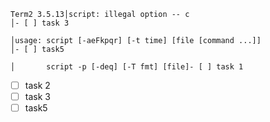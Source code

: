     Term2 3.5.13│script: illegal option -- c                                                        │- [ ] task 3
                                                                                                        │usage: script [-aeFkpqr] [-t time] [file [command ...]]                            │- [ ] task5
                                                                                                        │       script -p [-deq] [-T fmt] [file]- [ ] task 1
- [ ] task 2
- [ ] task 3
- [ ] task5
